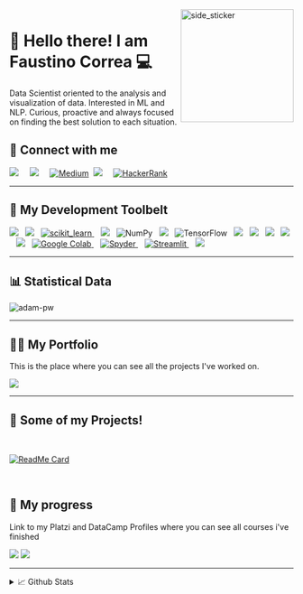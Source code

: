 <img align="right" width=200px height=200px alt="side_sticker" src="https://media.giphy.com/media/TEnXkcsHrP4YedChhA/giphy.gif" />
    
<h1>👋 Hello there! I am Faustino Correa 💻</h1>

<p>
    Data Scientist oriented to the analysis and visualization of data. Interested in ML and NLP.
    Curious, proactive and always focused on finding the best solution to each situation.
</p>

<h2>
  📧 Connect with me
</h2>

<p>
    <a href="https://www.linkedin.com/in/faustino-correa-munoz/"><img src="https://img.shields.io/badge/linkedin-%230077B5.svg?&style=for-the-badge&logo=linkedin&logoColor=white" /></a>&nbsp;&nbsp;&nbsp;&nbsp;
    <a href="mailto:faustino.correa.m@gmail.com?subject=Hello%20Faustino"><img src="https://img.shields.io/badge/gmail-%23D14836.svg?&style=for-the-badge&logo=gmail&logoColor=white" /></a>&nbsp;&nbsp;&nbsp;&nbsp; 
    <a href="https://medium.com/@faustino.correa.m/about"><img src="https://img.shields.io/badge/Medium-12100E?style=for-the-badge&logo=medium&logoColor=white" alt="Medium" /></a>&nbsp;
    <a href="https://twitter.com/FaustinoCorreaM"><img src="https://img.shields.io/badge/twitter-%231DA1F2.svg?&style=for-the-badge&logo=twitter&logoColor=white" /></a>&nbsp;&nbsp;&nbsp;&nbsp;
     <a href="https://www.hackerrank.com/faustino_correa1?hr_r=1" target="_blank">
    <img alt="HackerRank" src="https://img.shields.io/badge/-Hackerrank-2EC866?style=for-the-badge&logo=HackerRank&logoColor=white">
  </a>
</p>

<hr>

<h2>🔨 My Development Toolbelt</h2>

<p>
  <img src="https://img.shields.io/badge/Python-3776AB?style=for-the-badge&logo=python&logoColor=white"/>&nbsp;&nbsp;
  <img src="https://img.shields.io/badge/Jupyter-orange?style=for-the-badge&logo=Jupyter&logoColor=white" />&nbsp;&nbsp;
    <a href="https://scikit-learn.org/" target="_blank"> <img src="https://img.shields.io/badge/scikit_learn-F7931E?style=for-the-badge&logo=scikit-learn&logoColor=white" alt="scikit_learn"/> </a>&nbsp;&nbsp;
  <img src="https://img.shields.io/badge/pandas%20-%23150458.svg?&style=for-the-badge&logo=pandas&logoColor=white" />&nbsp;&nbsp;
  <img alt="NumPy" src="https://img.shields.io/badge/numpy%20-%23013243.svg?&style=for-the-badge&logo=numpy&logoColor=white" />&nbsp;&nbsp;
  <img  src="https://img.shields.io/badge/-Plotly-3F4F75?style=for-the-badge&logo=Plotly&logoColor=white"/>&nbsp;&nbsp;
  <img alt="TensorFlow" src="https://img.shields.io/badge/TensorFlow%20-%23FF6F00.svg?&style=for-the-badge&logo=TensorFlow&logoColor=white" />&nbsp;&nbsp;
  <img src="https://img.shields.io/badge/git%20-%23F05133.svg?&style=for-the-badge&logo=git&logoColor=white" />&nbsp;&nbsp;
  <img src="https://img.shields.io/badge/PostgreSQL-316192?style=for-the-badge&logo=postgresql&logoColor=white" />&nbsp;&nbsp;
  <img src="https://img.shields.io/badge/Microsoft_Excel-217346?style=for-the-badge&logo=microsoft-excel&logoColor=white" />&nbsp;&nbsp;
  <img src="https://img.shields.io/badge/linux%20-%23000.svg?&style=for-the-badge&logo=linux&logoColor=white" />&nbsp;&nbsp;
  <img src="https://img.shields.io/badge/github%20-%23000.svg?&style=for-the-badge&logo=github&logoColor=white" />&nbsp;&nbsp;
    <a href="https://colab.research.google.com/notebooks/" target="_blank"> <img src="https://img.shields.io/badge/Colab-F9AB00?style=for-the-badge&logo=googlecolab&color=525252" alt="Google Colab"/> </a>&nbsp;&nbsp;
    <a href="https://docs.anaconda.com/anaconda/user-guide/tasks/integration/spyder/#:~:text=Spyder%2C%20the%20Scientific%20Python%20Development,%2C%20debugging%2C%20and%20introspection%20features.&text=Spyder%20is%20also%20pre%2Dinstalled,which%20is%20included%20in%20Anaconda." target="_blank"> <img src="https://img.shields.io/badge/conda-342B029.svg?&style=for-the-badge&logo=anaconda&logoColor=white" alt="Spyder"/> </a>&nbsp;&nbsp;
    <a href="https://streamlit.io/" target="_blank">
    <img alt="Streamlit" src="https://img.shields.io/badge/Streamlit-FF4B4B?style=for-the-badge&logo=Streamlit&logoColor=white">
  </a>&nbsp;&nbsp;
    <img src="https://img.shields.io/badge/And%20More!-yellow?style=for-the-badge" />
</p>

<hr>

<h2>📊 Statistical Data</h2>
<p><img align="center"
    src="https://github-readme-stats.vercel.app/api/top-langs?username=FaustinoAndres&show_icons=true&locale=en&bg_color=0d1117&text_color=ffffff&layout=compact"
    alt="adam-pw" 
    bg_color=#808080/></p>
<hr>

<h2>👨‍💻 My Portfolio</h2>

<p>This is the place where you can see all the projects I've worked on.</p>
<p>   
    <a href="https://github.com/FaustinoAndres">
    <img src="https://img.shields.io/badge/-Portfolio%20Here-FFFFFF?&logo=GitHub&logoColor=black&style=for-the-badge"/></a>
</p>
<hr>

<h2>🎨 Some of my Projects!</h2>
<Br>
  
[![ReadMe Card](https://github-readme-stats.vercel.app/api/pin/?username=FaustinoAndres&repo=credit-card-customers)](https://github.com/FaustinoAndres/credit-card-customers)

<Br>

<h2>🚀 My progress</h2>

<p>Link to my Platzi and DataCamp Profiles where you can see all courses i've finished</p>
<p>
    <a href="https://www.datacamp.com/profile/faustinocorream">
    <img src="https://img.shields.io/badge/-Datacamp-09192C?style=for-the-badge&labelColor=09192C&logo=Datacamp&logoColor=03EE62" /></a>
    <a href="https://platzi.com/p/faustinoandres/">
    <img src="https://img.shields.io/badge/-Platzi-223452?style=for-the-badge&labelColor=223452&logo=Platzi&logoColor=97CA3E" /></a>&nbsp;&nbsp;
</p>

<hr>

<details>
<summary>
  📈 Github Stats
</summary>

<br >

<p>
    <a href="https://github.com/FaustinoAndres/"><img src="https://shields-io-visitor-counter.herokuapp.com/badge?page=FaustinoAndres.FaustinoAndres&label=Visitor%20Counter&labelColor=000000&logo=GitHub&logoColor=FFFFFF&color=1D70B8&style=for-the-badge"/></a>&nbsp;&nbsp;
  <a href="https://github.com/FaustinoAndres/"><img src="https://img.shields.io/github/followers/FaustinoAndres?color=5C005C&logo=Github&logoColor=FFFFFF&style=for-the-badge&labelColor=5C005C"/></a
</p>
</details>
